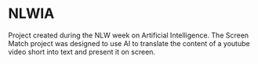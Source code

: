 # NLWIA
Project created during the NLW week on Artificial Intelligence. The Screen Match project was designed to use AI to translate the content of a youtube video short into text and present it on screen.
